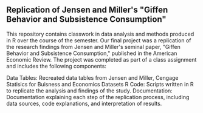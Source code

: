 ## Replication of Jensen and Miller's "Giffen Behavior and Subsistence Consumption"

This repository contains classwork in data analysis and methods produced in R over the course of the semester. Our final project was a replication of the research findings from Jensen and Miller's seminal paper, "Giffen Behavior and Subsistence Consumption," published in the American Economic Review. The project was completed as part of a class assignment and includes the following components:

Data Tables: Recreated data tables from Jensen and Miller, Cengage Statisics for Buisness and Economics Datasets
R Code: Scripts written in R to replicate the analysis and findings of the study.
Documentation: Documentation explaining each step of the replication process, including data sources, code explanations, and interpretation of results.
